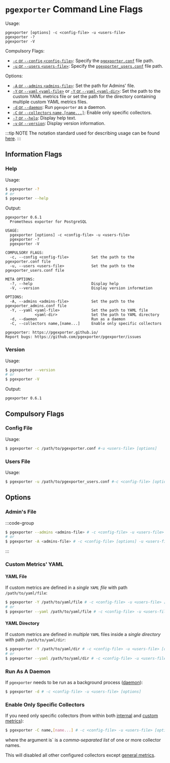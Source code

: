 # `pgexporter` Command Line Flags

Usage:
```
pgexporter [options] -c <config-file> -u <users-file>
pgexporter -?
pgexporter -V
```

Compulsory Flags:
- [`-c` or `--config` `<config-file>`](#config-file): Specify the [`pgexporter.conf`](#config-file) file path.
- [`-u` or `--users` `<users-file>`](#users-file): Specify the [`pgexporter_users.conf`](#users-file) file path.

Options:
- [`-A` or `--admins` `<admins-file>`](#admins-file): Set the path for Admins' file.
- [`-Y` or `--yaml` `<yaml-file>`](#yaml-file) or [`-Y` or `--yaml` `<yaml-dir>`](#yaml-directory): Set the path to the custom YAML metrics file or set the path for the directory containing multiple custom YAML metrics files.
- [`-d` or `--daemon`](#run-as-a-daemon): Run `pgexporter` as a daemon.
- [`-C` or `--collectors` `name,[name...]`](#enable-only-specific-collectors): Enable only specific collectors.
- [`-?` or `--help`](#help): Display help text.
- [`-v` or `--version`](#version): Display version information.

:::tip NOTE
The notation standard used for describing usage can be found [here](http://docopt.org).
:::

## Information Flags

### Help

Usage:
```sh
$ pgexporter -?
# or
$ pgexporter --help
```

Output:
```
pgexporter 0.6.1
  Prometheus exporter for PostgreSQL

USAGE:
  pgexporter [options] -c <config-file> -u <users-file>
  pgexporter -?
  pgexporter -V

COMPULSORY FLAGS:
  -c, --config <config-file>          Set the path to the pgexporter.conf file
  -u, --users <users-file>            Set the path to the pgexporter_users.conf file

META OPTIONS:
  -?, --help                          Display help
  -V, --version                       Display version information

OPTIONS:
  -A, --admins <admins-file>          Set the path to the pgexporter_admins.conf file
  -Y, --yaml <yaml-file>              Set the path to YAML file
             <yaml-dir>               Set the path to YAML directory
  -d, --daemon                        Run as a daemon
  -C, --collectors name,[name...]     Enable only specific collectors

pgexporter: https://pgexporter.github.io/
Report bugs: https://github.com/pgexporter/pgexporter/issues
```

### Version

Usage:
```sh
$ pgexporter --version
# or
$ pgexporter -V
```

Output:
```
pgexporter 0.6.1
```

## Compulsory Flags

### Config File

Usage:
```sh
$ pgexporter -c /path/to/pgexporter.conf #-u <users-file> [options]
```

### Users File

Usage:
```sh
$ pgexporter -u /path/to/pgexporter_users.conf #-c <config-file> [options]
```

## Options

### Admin's File

:::code-group
```sh [Usage]
$ pgexporter --admins <admins-file> # -c <config-file> -u <users-file> [options]
# or
$ pgexporter -A <admins-file> # -c <config-file> [options] -u <users-file>
```
:::

### Custom Metrics' YAML

#### YAML File
If custom metrics are defined in a _single `YAML` file_ with path `/path/to/yaml/file`:
```sh
$ pgexporter -Y /path/to/yaml/file # -c <config-file> -u <users-file> [options]
# or
$ pgexporter --yaml /path/to/yaml/file # -c <config-file> -u <users-file> [options]
```

#### YAML Directory
If custom metrics are defined in _multiple_ `YAML` files inside a _single directory_ with path `/path/to/yaml/dir`:
```sh
$ pgexporter -Y /path/to/yaml/dir # -c <config-file> -u <users-file> [options]
# or
$ pgexporter --yaml /path/to/yaml/dir # -c <config-file> -u <users-file> [options]
```

### Run As A Daemon
If `pgexporter` needs to be run as a background process ([daemon](https://en.wikipedia.org/wiki/Daemon_(computing))):
```sh
$ pgexporter -d # -c <config-file> -u <users-file> [options]
```

### Enable Only Specific Collectors
If you need only specific collectors (from within both [internal](./metrics.md#internal-metrics) and [custom metrics](./metrics.md#custom-metrics)):

```sh
$ pgexporter -C name,[name...] # -c <config-file> -u <users-file> [options]
```

where the argument is` is a _comma-separated list_ of one or more collector names.

This will disabled all other configured collectors except [general metrics](./metrics.md#internal-metrics).
